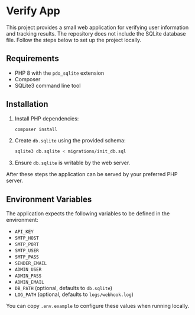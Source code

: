 # Verify App

This project provides a small web application for verifying user information and tracking results. The repository does not include the SQLite database file. Follow the steps below to set up the project locally.

## Requirements

- PHP 8 with the `pdo_sqlite` extension
- Composer
- SQLite3 command line tool

## Installation

1. Install PHP dependencies:

   ```bash
   composer install
   ```

2. Create `db.sqlite` using the provided schema:

   ```bash
   sqlite3 db.sqlite < migrations/init_db.sql
   ```

3. Ensure `db.sqlite` is writable by the web server.

After these steps the application can be served by your preferred PHP server.

## Environment Variables

The application expects the following variables to be defined in the environment:

- `API_KEY`
- `SMTP_HOST`
- `SMTP_PORT`
- `SMTP_USER`
- `SMTP_PASS`
- `SENDER_EMAIL`
- `ADMIN_USER`
- `ADMIN_PASS`
- `ADMIN_EMAIL`
- `DB_PATH` (optional, defaults to `db.sqlite`)
- `LOG_PATH` (optional, defaults to `logs/webhook.log`)

You can copy `.env.example` to configure these values when running locally.
